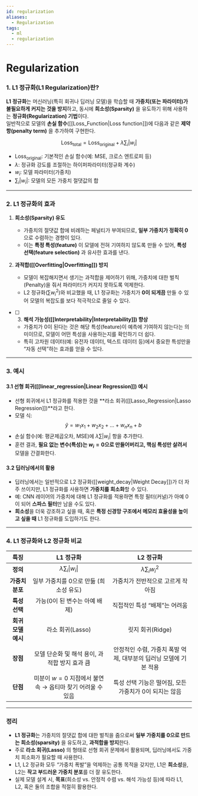 ```yaml
---
id: regularization
aliases:
  - Regularization
tags:
  - ml
  - regularization
---
```


# Regularization
### **1. L1 정규화(L1 Regularization)란?**

**L1 정규화**는 머신러닝(특히 회귀나 딥러닝 모델)을 학습할 때 **가중치(또는 파라미터)가 불필요하게 커지는 것을 방지**하고, 동시에 **희소성(Sparsity)** 을 유도하기 위해 사용하는 **정규화(Regularization) 기법**이다.  
일반적으로 모델의 **손실 함수**([[Loss_Function|Loss function]])에 다음과 같은 **제약항(penalty term)** 을 추가하여 구현한다.

$$
\text{Loss}_{\text{total}} = \text{Loss}_{\text{original}} + \lambda \sum_i |w_i|
$$

- $\text{Loss}_{\text{original}}$: 기본적인 손실 함수(예: MSE, 크로스 엔트로피 등)  
- $\lambda$: 정규화 강도를 조절하는 하이퍼파라미터(정규화 계수)  
- $w_i$: 모델 파라미터(가중치)  
- $\sum_i |w_i|$: 모델의 모든 가중치 절댓값의 합  

---

### **2. L1 정규화의 효과**

1. **희소성(Sparsity) 유도**  
   - 가중치의 절댓값 합에 비례하는 페널티가 부여되므로, **일부 가중치가 정확히 0**으로 수렴하는 경향이 있다.  
   - 이는 **특정 특성(feature)** 이 모델에 전혀 기여하지 않도록 만들 수 있어, **특성 선택(feature selection)** 과 유사한 효과를 낸다.

2. **과적합([[Overfitting|Overfitting]]) 방지**  
   - 모델이 복잡해지면서 생기는 과적합을 제어하기 위해, 가중치에 대한 벌칙(Penalty)을 줘서 파라미터가 커지지 못하도록 억제한다.  
   - L2 정규화($\sum w_i^2$)와 비교했을 때, L1 정규화는 가중치가 **0이 되게끔** 만들 수 있어 모델의 복잡도를 보다 적극적으로 줄일 수 있다.

- [ ] 3. **해석 가능성([[Interpretability|Interpretability]]) 향상**  
   - 가중치가 0이 된다는 것은 해당 특성(feature)이 예측에 기여하지 않는다는 의미이므로, 모델이 어떤 특성을 사용하는지를 확인하기 더 쉽다.  
   - 특히 고차원 데이터(예: 유전자 데이터, 텍스트 데이터 등)에서 중요한 특성만을 “자동 선택”하는 효과를 얻을 수 있다.

---

### **3. 예시**

#### **3.1 선형 회귀([[linear_regression|Linear Regression]]) 예시**
- 선형 회귀에서 L1 정규화를 적용한 것을 **라소 회귀([[Lasso_Regression|Lasso Regression]])**라고 한다.  
- 모델 식:  
  $$
  \hat{y} = w_1 x_1 + w_2 x_2 + \dots + w_n x_n + b
  $$  
- 손실 함수(예: 평균제곱오차, MSE)에 $\lambda \sum |w_i|$ 항을 추가한다.  
- 훈련 결과, **필요 없는 변수(특성)는 $w_i=0$으로 만들어버리고, 핵심 특성만 살려서** 모델을 간결화한다.

#### **3.2 딥러닝에서의 활용**
- 딥러닝에서는 일반적으로 L2 정규화([[weight_decay|Weight Decay]])가 더 자주 쓰이지만, L1 정규화를 사용하면 **가중치를 희소화**할 수 있다.  
- 예: CNN 레이어의 가중치에 대해 L1 정규화를 적용하면 특정 필터(커널)가 아예 0이 되어 **스파스 필터**만 남을 수도 있다.  
- **희소성**을 더욱 강조하고 싶을 때, 혹은 **특정 신경망 구조에서 메모리 효율성을 높이고 싶을 때** L1 정규화를 도입하기도 한다.

---

### **4. L1 정규화와 L2 정규화 비교**
| **특징**           | **L1 정규화**                                          | **L2 정규화**                                          |
|:-----------------:|:----------------------------------------------------:|:----------------------------------------------------:|
| **정의**           | $\lambda \sum_i \|w_i\|$                                |  $\lambda \sum_i w_i^2$                              |
| **가중치 분포**    | 일부 가중치를 0으로 만듦 (희소성 유도)                   | 가중치가 전반적으로 고르게 작아짐                     |
| **특성 선택**      | 가능(0이 된 변수는 아예 배제)                            | 직접적인 특성 “배제”는 어려움                         |
| **회귀 모델 예시** | 라소 회귀(Lasso)                                      | 릿지 회귀(Ridge)                                     |
| **장점**           | 모델 단순화 및 해석 용이, 과적합 방지 효과 큼             | 안정적인 수렴, 가중치 폭발 억제, 대부분의 딥러닝 모델에 기본 적용 |
| **단점**           | 미분이 $w=0$ 지점에서 불연속 → 옵티마 찾기 어려울 수 있음 | 특성 선택 기능은 떨어짐, 모든 가중치가 0이 되지는 않음            |

---

### **정리**

- **L1 정규화**는 가중치의 절댓값 합에 대한 벌칙을 줌으로써 **일부 가중치를 0으로 만드는 희소성(sparsity)** 을 유도하고, **과적합을 방지**한다.  
- 주로 **라소 회귀(Lasso)** 의 형태로 선형 회귀 문제에서 활용되며, 딥러닝에서도 가중치 희소화가 필요할 때 사용한다.  
- L1, L2 정규화 모두 “가중치 폭발”을 억제하는 공통 목적을 갖지만, L1은 **희소성**을, L2는 **작고 부드러운 가중치 분포**를 더 잘 유도한다.  
- 실제 모델 설계 시, **목표**(희소성 vs. 안정적 수렴 vs. 해석 가능성 등)에 따라 L1, L2, 혹은 둘의 조합을 적절히 활용한다.
